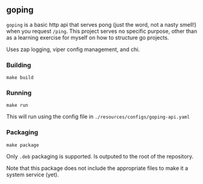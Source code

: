 ## goping

`goping` is a basic http api that serves pong (just the word, not a nasty smell!) when you request `/ping`. This project serves no specific purpose, other than as a learning exercise for myself on how to structure go projects.

Uses zap logging, viper config management, and chi.

### Building

`make build`

### Running

`make run`

This will run using the config file in `./resources/configs/goping-api.yaml`

### Packaging

`make package`

Only `.deb` packaging is supported. Is outputed to the root of the repository.

Note that this package does not include the appropriate files to make it a system service (yet).
